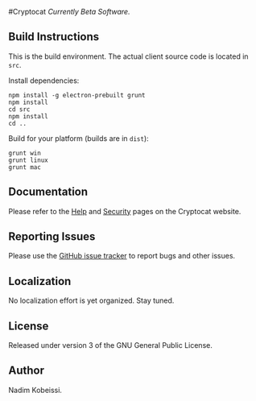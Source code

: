 #Cryptocat
*Currently Beta Software.*

## Build Instructions
This is the build environment. The actual client source code is located in `src`.

Install dependencies:
```
npm install -g electron-prebuilt grunt
npm install
cd src
npm install
cd ..
```

Build for your platform (builds are in `dist`):
```
grunt win
grunt linux
grunt mac
```

## Documentation
Please refer to the [Help](https://crypto.cat/help.html) and [Security](https://crypto.cat/security.html) pages on the Cryptocat website.

## Reporting Issues
Please use the [GitHub issue tracker](https://github.com/kaepora/kaepora) to report bugs and other issues.

## Localization
No localization effort is yet organized. Stay tuned.

## License
Released under version 3 of the GNU General Public License.

## Author
Nadim Kobeissi.

